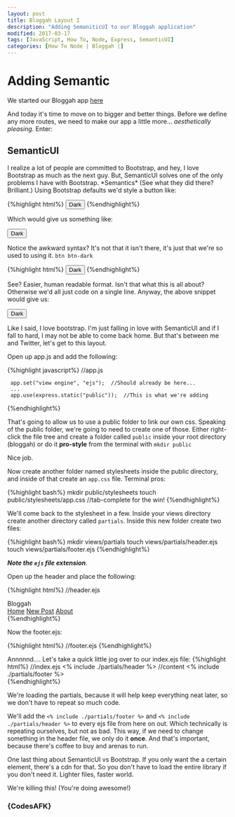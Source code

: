 ```yaml
---
layout: post
title: Bloggah Layout I
description: "Adding SemaniticUI to our Bloggah application"
modified: 2017-03-17
tags: [JavaScript, How To, Node, Express, SemanticUI]
categories: [How To Node | Bloggah |]
---
```

<link rel="stylesheet" href="https://cdnjs.cloudflare.com/ajax/libs/semantic-ui/2.2.13/components/button.min.css" />
<h1>Adding Semantic</h1>

We started our Bloggah app <a href="https://codesafk.github.io/how%20to%20node%20%7C%20bloggah%20%7C/bloggah-index/" target="_blank">here</a>

And today it's time to move on to bigger and better things.  Before we define any more routes, we need to
make our app a little more...  *aesthetically pleasing*.  Enter:

<h2>SemanticUI</h2>
<!--more-->
I realize a lot of people are committed to Bootstrap, and hey, I love Bootstrap as much as the next guy.  But, SemanticUI solves one of
the only problems I have with Bootstrap.  *Semantics* (See what they did there?  Brilliant.)  Using Bootstrap defaults we'd style
a button like:

{%highlight html%}
   <button type="button" class="btn btn-dark">Dark</button>
 {%endhighlight%}
 
 Which would give us something like: 
 
 <button type="button" class="btn btn-dark">Dark</button>
 
 Notice the awkward syntax?  It's not that it isn't there, it's just that we're so used to using it.  ```btn btn-dark ```
 
 {%highlight html%}
    <button class="ui secondary button">Dark</button>
  {%endhighlight%}
  
  See?  Easier, human readable format.  Isn't that what this is all about?  Otherwise we'd all just code on a single line.
  Anyway, the above snippet would give us:

 <button class="ui secondary button">
   Dark
 </button>
 
 Like I said, I love bootstrap.  I'm just falling in love with SemanticUI and if I fall to hard, I may not be able to come back home.
 But that's between me and Twitter, let's get to this layout.
 
 Open up app.js and add the following:
 
 {%highlight javascript%}
     //app.js
     
     app.set("view engine", "ejs");  //Should already be here...
     ...
     app.use(express.static("public"));  //This is what we're adding
   {%endhighlight%}
 
 That's going to allow us to use a public folder to link our own css.  Speaking of the public folder, we're going to need to create one of those.
 Either right-click the file tree and create a folder called ```public``` inside your root directory (bloggah) or do it **pro-style**
 from the terminal with ```mkdir public```
 
 Nice job.
 
 Now create another folder named stylesheets inside the public directory, and inside of that create an ```app.css``` file.  Terminal pros:
 
 {%highlight bash%}
     mkdir public/stylesheets
     touch public/stylesheets/app.css //tab-complete for the win!
    {%endhighlight%}
    
 We'll come back to the stylesheet in a few.  Inside your views directory create another directory called ```partials```.  Inside this 
 new folder create two files:
 
 {%highlight bash%}
      mkdir views/partials
      touch views/partials/header.ejs
      touch views/partials/footer.ejs
 {%endhighlight%}
 
 ***Note the ```ejs``` file extension***.
 
 Open up the header and place the following:
 
 {%highlight html%}
 //header.ejs
       <html>
         <head>
             <title>Bloggah</title>
             <link rel="stylesheet" href="https://cdnjs.cloudflare.com/ajax/libs/semantic-ui/2.2.13/semantic.min.css" />
             <link rel="stylesheet" href="/stylesheets/app.css"/>
         </head>
         <div class="ui fixed inverted menu">
             <div class="ui container">
                 <div class="header item">
                     <i class="code icon"></i>Bloggah
                 </div>
                 <a href="/" class="item">Home</a>
                 <a href="/posts/new" class="item">New Post</a>
                 <a href="/about" class="item">About</a>
             </div>
         </div>
       <body>
  {%endhighlight%}  
  
  Now the footer.ejs:
  
  {%highlight html%}
   //footer.ejs
         <script src="https://cdnjs.cloudflare.com/ajax/libs/semantic-ui/2.2.13/semantic.min.js"></script>
         </body>
     </html>
    {%endhighlight%}  
  
  Annnnnd.... Let's take a quick little jog over to our index.ejs file:
  {%highlight html%}
   //index.ejs
       <% include ./partials/header %>
            //content
        <% include ./partials/footer %>     
    {%endhighlight%}  
  
  
  We're loading the partials, because it will help keep everything neat later, so we don't have to repeat so much code.
  
  We'll add the ```<% include ./partials/footer %>``` and ```<% include ./partials/header %>``` to every ejs file from here
  on out.  Which technically is repeating ourselves, but not as bad.  This way, if we need to change something in the header file,
  we only do it **once**.  And that's important, because there's coffee to buy and arenas to run.
  
  One last thing about SemanticUI vs Bootstrap.  If you only want the a certain element, there's a cdn for that.  So you don't have to load the entire 
  library if you don't need it.  Lighter files, faster world.  
  
  We're killing this!  (You're doing awesome!)
  
  <h3>{CodesAFK}</h3>      

      